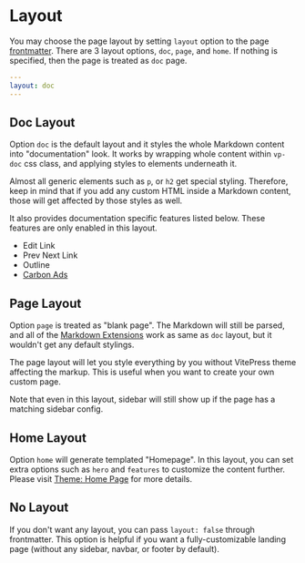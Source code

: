 # Layout

You may choose the page layout by setting `layout` option to the page [frontmatter](./frontmatter). There are 3 layout options, `doc`, `page`, and `home`. If nothing is specified, then the page is treated as `doc` page.

```yaml
---
layout: doc
---
```

## Doc Layout

Option `doc` is the default layout and it styles the whole Markdown content into "documentation" look. It works by wrapping whole content within `vp-doc` css class, and applying styles to elements underneath it.

Almost all generic elements such as `p`, or `h2` get special styling. Therefore, keep in mind that if you add any custom HTML inside a Markdown content, those will get affected by those styles as well.

It also provides documentation specific features listed below. These features are only enabled in this layout.

-  Edit Link
-  Prev Next Link
-  Outline
-  [Carbon Ads](./theme-carbon-ads)

## Page Layout

Option `page` is treated as "blank page". The Markdown will still be parsed, and all of the [Markdown Extensions](./markdown) work as same as `doc` layout, but it wouldn't get any default stylings.

The page layout will let you style everything by you without VitePress theme affecting the markup. This is useful when you want to create your own custom page.

Note that even in this layout, sidebar will still show up if the page has a matching sidebar config.

## Home Layout

Option `home` will generate templated "Homepage". In this layout, you can set extra options such as `hero` and `features` to customize the content further. Please visit [Theme: Home Page](./theme-home-page) for more details.

## No Layout

If you don't want any layout, you can pass `layout: false` through frontmatter. This option is helpful if you want a fully-customizable landing page (without any sidebar, navbar, or footer by default).
